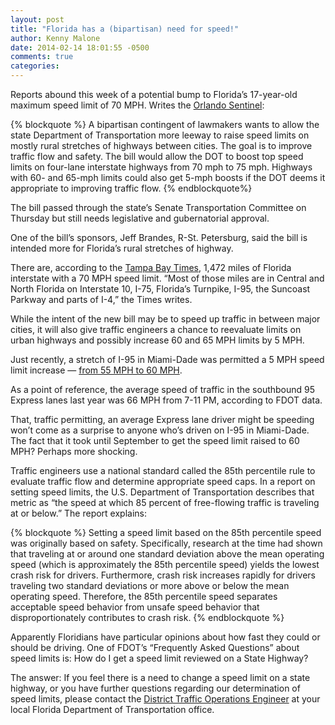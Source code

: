 ```yaml
---
layout: post
title: "Florida has a (bipartisan) need for speed!"
author: Kenny Malone
date: 2014-02-14 18:01:55 -0500
comments: true
categories: 
---
```

Reports abound this week of a potential bump to Florida’s 17-year-old maximum speed limit of 70 MPH. Writes the [Orlando Sentinel](http://www.orlandosentinel.com/news/politics/os-florida-speed-limit-raised-20140116,0,1793735.story):

{% blockquote %}
A bipartisan contingent of lawmakers wants to allow the state Department of Transportation more leeway to raise speed limits on mostly rural stretches of highways between cities. The goal is to improve traffic flow and safety.
The bill would allow the DOT to boost top speed limits on four-lane interstate highways from 70 mph to 75 mph. Highways with 60- and 65-mph limits could also get 5-mph boosts if the DOT deems it appropriate to improving traffic flow.
{% endblockquote%}
<!-- more -->
The bill passed through the state’s Senate Transportation Committee on Thursday but still needs legislative and gubernatorial approval. 

One of the bill’s sponsors, Jeff Brandes, R-St. Petersburg, said the bill is intended more for Florida’s rural stretches of highway.

There are, according to the [Tampa Bay Times](http://www.tampabay.com/news/politics/stateroundup/state-senators-want-to-increase-floridas-speed-limit-to-75-mph/2152023), 1,472 miles of Florida interstate with a 70 MPH speed limit. “Most of those miles are in Central and North Florida on Interstate 10, I-75, Florida’s Turnpike, I-95, the Suncoast Parkway and parts of I-4,” the Times writes.

While the intent of the new bill may be to speed up traffic in between major cities, it will also give traffic engineers a chance to reevaluate limits on urban highways and possibly increase 60 and 65 MPH limits by 5 MPH.

Just recently, a stretch of I-95 in Miami-Dade was permitted a 5 MPH speed limit increase — [from 55 MPH to 60 MPH](http://www.miamiherald.com/2013/09/02/3602373/you-can-go-faster-now-on-i-95.html).

As a point of reference, the average speed of traffic in the southbound 95 Express lanes last year was 66 MPH from 7-11 PM, according to FDOT data.

That, traffic permitting, an average Express lane driver might be speeding won’t come as a surprise to anyone who’s driven on I-95 in Miami-Dade. The fact that it took until September to get the speed limit raised to 60 MPH? Perhaps more shocking.

Traffic engineers use a national standard called the 85th percentile rule to evaluate traffic flow and determine appropriate speed caps. In a report on setting speed limits, the U.S. Department of Transportation describes that metric as “the speed at which 85 percent of free-flowing traffic is traveling at or below.” The report explains:

{% blockquote %}
Setting a speed limit based on the 85th percentile speed was originally based on safety. Specifically, research at the time had shown that traveling at or around one standard deviation above the mean operating speed (which is approximately the 85th percentile speed) yields the lowest crash risk for drivers. Furthermore, crash risk increases rapidly for drivers traveling two standard deviations or more above or below the mean operating speed. Therefore, the 85th percentile speed separates acceptable speed behavior from unsafe speed behavior that disproportionately contributes to crash risk.
{% endblockquote %}

Apparently Floridians have particular opinions about how fast they could or should be driving. One of FDOT’s “Frequently Asked Questions” about speed limits is: How do I get a speed limit reviewed on a State Highway? 

The answer: If you feel there is a need to change a speed limit on a state highway, or you have further questions regarding our determination of speed limits, please contact the [District Traffic Operations Engineer](http://www.dot.state.fl.us/Trafficoperations/Contacts/Contacts-District.shtm) at your local Florida Department of Transportation office.
